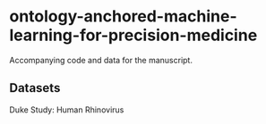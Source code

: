 # ontology-anchored-machine-learning-for-precision-medicine
Accompanying code and data for the manuscript.

## Datasets 
Duke Study: Human Rhinovirus 

